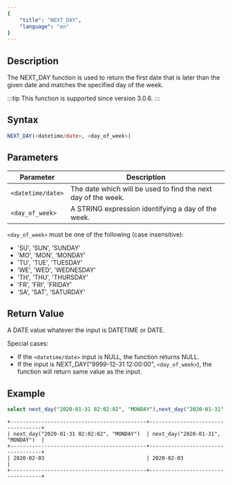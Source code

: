 ```yaml
---
{
    "title": "NEXT_DAY",
    "language": "en"
}
---
```


## Description

The NEXT_DAY function is used to return the first date that is later than the given date and matches the specified day of the week.

:::tip
This function is supported since version 3.0.6.
:::

## Syntax

```sql
NEXT_DAY(<datetime/date>, <day_of_week>)
```

## Parameters

| Parameter         | Description                                                   |
|-------------------|---------------------------------------------------------------|
| `<datetime/date>` | The date which will be used to find the next day of the week. |
| `<day_of_week>`   | A STRING expression identifying a day of the week.            |

`<day_of_week>` must be one of the following (case insensitive):
- 'SU', 'SUN', 'SUNDAY'
- 'MO', 'MON', 'MONDAY'
- 'TU', 'TUE', 'TUESDAY'
- 'WE', 'WED', 'WEDNESDAY'
- 'TH', 'THU', 'THURSDAY'
- 'FR', 'FRI', 'FRIDAY'
- 'SA', 'SAT', 'SATURDAY'

## Return Value
A DATE value whatever the input is DATETIME or DATE.

Special cases:
- If the `<datetime/date>` input is NULL, the function returns NULL.
- If the input is NEXT_DAY("9999-12-31 12:00:00", `<day_of_week>`), the function will return same value as the input.

## Example

``` sql
select next_day("2020-01-31 02:02:02", "MONDAY"),next_day("2020-01-31", "MONDAY");
```
```text
+--------------------------------------------+-----------------------------------+
| next_day("2020-01-31 02:02:02", "MONDAY")  | next_day("2020-01-31", "MONDAY")  |
+--------------------------------------------+-----------------------------------+
| 2020-02-03                                 | 2020-02-03                        |
+--------------------------------------------+-----------------------------------+
```
